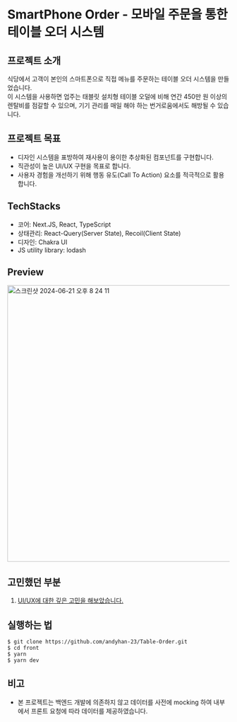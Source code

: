 # SmartPhone Order - 모바일 주문을 통한 테이블 오더 시스템

## 프로젝트 소개
식당에서 고객이 본인의 스마트폰으로 직접 메뉴를 주문하는 테이블 오더 시스템을 만들었습니다.
<br />
이 시스템을 사용하면 업주는 태블릿 설치형 테이블 오덜에 비해 연간 450만 원 이상의 렌탈비를 점갈할 수 있으며, 기기 관리를 매일 해야 하는 번거로움에서도 해방될 수 있습니다.

## 프로젝트 목표
- 디자인 시스템을 표방하여 재사용이 용이한 추상화된 컴포넌트를 구현합니다.
- 직관성이 높은 UI/UX 구현을 목표로 합니다.
- 사용자 경험을 개선하기 위해 행동 유도(Call To Action) 요소를 적극적으로 활용합니다.

## TechStacks
- 코어: Next.JS, React, TypeScript
- 상태관리: React-Query(Server State), Recoil(Client State)
- 디자인: Chakra UI
- JS utility library: lodash

## Preview
<img width="625" alt="스크린샷 2024-06-21 오후 8 24 11" src="https://github.com/andyhan-23/Table-Order/assets/98483125/f1661baf-9ec8-48b6-8509-19ae1549b0b2">

## 고민했던 부분
1. [UI/UX에 대한 깊은 고민을 해보았습니다.](https://velog.io/@kungfuk11/%EC%89%BD%EA%B3%A0-%EC%A7%81%EA%B4%80%EC%A0%81%EC%9D%B8-UIUX)

## 실행하는 법
```
$ git clone https://github.com/andyhan-23/Table-Order.git
$ cd front
$ yarn
$ yarn dev
```

## 비고
- 본 프로젝트는 백엔드 개발에 의존하지 않고 데이터를 사전에 mocking 하여 내부에서 프론트 요청에 따라 데이터를 제공하였습니다.

